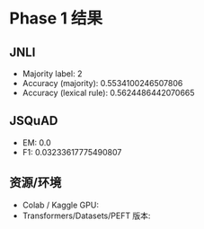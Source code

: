 # Phase 1 结果
## JNLI
- Majority label: 2
- Accuracy (majority): 0.5534100246507806
- Accuracy (lexical rule): 0.5624486442070665

## JSQuAD
- EM: 0.0
- F1: 0.03233617775490807

## 资源/环境
- Colab / Kaggle GPU: 
- Transformers/Datasets/PEFT 版本: 
